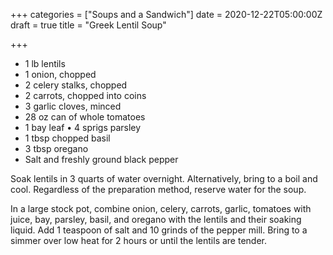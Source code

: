 +++
categories = ["Soups and a Sandwich"]
date = 2020-12-22T05:00:00Z
draft = true
title = "Greek Lentil Soup"

+++
* 1 lb lentils 
* 1 onion, chopped
* 2 celery stalks, chopped 
* 2 carrots, chopped into coins 
* 3 garlic cloves, minced 
* 28 oz can of whole tomatoes 
* 1 bay leaf • 4 sprigs parsley 
* 1 tbsp chopped basil 
* 3 tbsp oregano 
* Salt and freshly ground black pepper

Soak lentils in 3 quarts of water overnight. Alternatively, bring to a boil and cool. Regardless of the preparation method, reserve water for the soup. 

In a large stock pot, combine onion, celery, carrots, garlic, tomatoes with juice, bay, parsley, basil, and oregano with the lentils and their soaking liquid. Add 1 teaspoon of salt and 10 grinds of the pepper mill. Bring to a simmer over low heat for 2 hours or until the lentils are tender.